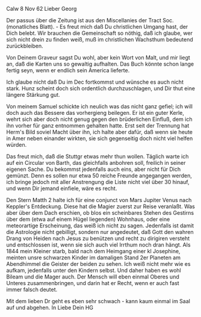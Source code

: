  Calw 8 Nov 62
Lieber Georg

Der passus über die Zeitung ist aus den Miscellanies der Tract Soc. (monatliches Blatt). - Es freut mich daß Du christlichen Umgang hast, der Dich belebt. Wir brauchen die Gemeinschaft so nöthig, daß ich glaube, wer sich nicht drein zu finden weiß, muß im christlichen Wachsthum bedeutend zurückbleiben.

Von Deinem Graveur sagst Du wohl, aber kein Wort von Malt‚ und mir liegt an, daß die Karten uns so gewaltig aufhalten. Das Buch könnte schon lange fertig seyn, wenn er endlich sein America lieferte.

Ich glaube nicht daß Du im Dec fortkommst und wünsche es auch nicht stark. Hunz scheint doch sich ordentlich durchzuschlagen, und Dir thut eine längere Stärkung gut.

Von meinem Samuel schickte ich neulich was das nicht ganz gefiel; ich will doch auch das Bessere das vorhergieng beilegen. Er ist ein guter Kerle, wehrt sich aber doch nicht genug gegen den brüderlichen Einfluß, dem ich ihn vorher für ganz entnommen gehalten hatte. Erst seit der Trennung hat Herm's Bild soviel Macht über ihn, ich halte aber dafür, daß wenn sie heute in Amer neben einander wirkten, sie sich gegenseitig doch nicht viel helfen würden.

Das freut mich, daß die Stuttgr etwas mehr thun wollen. Täglich warte ich auf ein Circular von Barth, das gleichfalls anbohren soll, freilich in seiner eigenen Sache. Du bekommst jedenfalls auch eins, aber nicht für Dich gemünzt. Denn es sollen nur etwa 50 reiche Freunde angegangen werden, ich bringe jedoch mit aller Anstrengung die Liste nicht viel über 30 hinauf, und wenn Dir jemand einfiele, wäre es recht.

Den Stern Matth 2 halte ich für eine conjunct von Mars Jupiter Venus nach Keppler's Entdeckung. Diese hat die Magier zuerst zur Reise veranlaßt. Was aber über dem Dach erschien, ob blos ein scheinbares Stehen des Gestirns über dem (etwa auf einem Hügel liegenden) Wohnhaus, oder eine meteorartige Erscheinung, das weiß ich nicht zu sagen. Jedenfalls ist damit die Astrologie nicht gebilligt, sondern nur angedeutet, daß Gott den wahren Drang von Heiden nach Jesus zu benützen und recht zu dirigiren versteht und entschlossen ist, wenn sie sich auch viel Irrthum noch dran hängt. Als 1844 mein Kleiner starb, bald nach dem Heimgang einer kl Josephine, meinten unsre schwarzen Kinder im damaligen Stand 2er Planeten am Abendhimmel die Geister der beiden zu sehen. Ich weiß nicht mehr wie es aufkam, jedenfalls unter den Kindern selbst. Und daher haben es wohl Bileam und die Mager auch. Der Mensch will eben einmal Oberes und Unteres zusammenbringen, und darin hat er Recht, wenn er auch fast immer falsch deutet.

Mit dem lieben Dr geht es eben sehr schwach - kann kaum einmal im Saal auf und abgehen.
 In Liebe Dein HG
